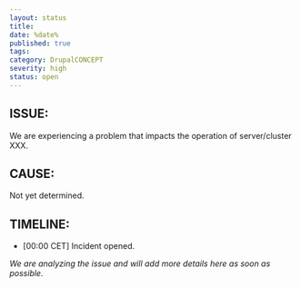 ```yaml
---
layout: status
title: 
date: %date%
published: true
tags: 
category: DrupalCONCEPT
severity: high
status: open
---
```


ISSUE:
------

We are experiencing a problem that impacts the operation of server/cluster XXX. 


CAUSE:
------

Not yet determined.


TIMELINE:
---------

* [00:00 CET] Incident opened. 

*We are analyzing the issue and will add more details here as soon as possible.*
